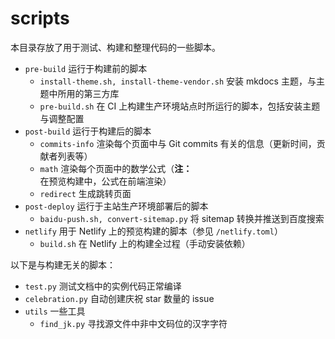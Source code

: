# scripts

本目录存放了用于测试、构建和整理代码的一些脚本。

-   `pre-build` 运行于构建前的脚本
    - `install-theme.sh, install-theme-vendor.sh` 安装 mkdocs 主题，与主题中所用的第三方库
    - `pre-build.sh` 在 CI 上构建生产环境站点时所运行的脚本，包括安装主题与调整配置
-   `post-build` 运行于构建后的脚本
    - `commits-info` 渲染每个页面中与 Git commits 有关的信息（更新时间，贡献者列表等）
    - `math` 渲染每个页面中的数学公式（**注：** 在预览构建中，公式在前端渲染）
    - `redirect` 生成跳转页面
-   `post-deploy` 运行于主站生产环境部署后的脚本
    - `baidu-push.sh, convert-sitemap.py` 将 sitemap 转换并推送到百度搜索
-   `netlify` 用于 Netlify 上的预览构建的脚本（参见 `/netlify.toml`）
    - `build.sh` 在 Netlify 上的构建全过程（手动安装依赖）

以下是与构建无关的脚本：

- `test.py` 测试文档中的实例代码正常编译
- `celebration.py` 自动创建庆祝 star 数量的 issue
-   `utils` 一些工具
    - `find_jk.py` 寻找源文件中非中文码位的汉字字符
